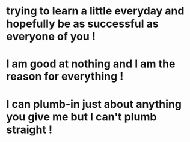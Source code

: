 # trying to learn a little everyday and hopefully be as successful as everyone of you !
# I am good at nothing and I am the reason for everything !
# I can plumb-in just about anything you give me but I can't plumb straight !

<!---
realplumbr/realplumbr is the realplumbr
--->
